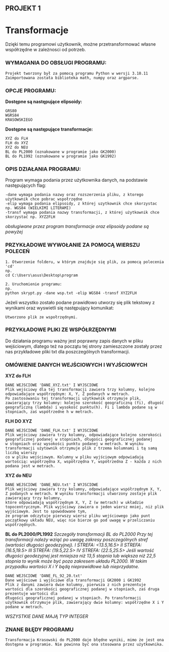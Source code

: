 
## PROJEKT 1
# Transformacje

Dzięki temu programowi użytkownik, możne przetransformować własne współrzędne w zależnosci od potrzeb.

### WYMAGANIA DO OBSŁUGI PROGRAMU:
```
Projekt tworzony był za pomocą programu Python w wersji 3.10.11
Zaimportowana została biblioteka math, numpy oraz argparse.
```

### OPCJE PROGRAMU:
**Dostępne są następujące elipsoidy:**
```
GRS80
WGRS84
KRASOWSKIEGO
```

**Dostępne są następujące transformacje:**
```
XYZ do FLH
FLH do XYZ
XYZ do NEU
BL do PL2000 (oznakowane w programie jako GK2000)
BL do PL1992 (oznakowane w programie jako GK1992)
```

### OPIS DZIAŁANIA PROGRAMU:
Program wymaga podania przez użytkownika danych, na podstawie następujących flag:
```
-dane wymaga podania nazwy oraz rozszerzenia pliku, z ktorego użytkownik chce pobrac wspołrzędne
-elip wymaga podania elipsoidy, z której uzytkownik chce skorzystac np. WGS84 (WIELKIMI LITERAMI) 
-transf wymaga podania nazwy transformacji, z której użytkownik chce skorzystać np. XYZ2FLH
```
*obsługiwane przez program transformacje oraz elipsoidy podane są powyżej*

### PRZYKŁADOWE WYWOŁANIE ZA POMOCĄ WIERSZU POLECEŃ
```
1. Otworzenie folderu, w którym znajduje się plik, za pomocą polecenia 'cd'
np. 
cd C:\Users\asus\Desktop\program

2. Uruchomienie programu:
np. 
python skrypt.py -dane wsp.txt -elip WGS84 -transf XYZ2FLH
```

Jeżeli wszystko zostało podane prawidłowo utworzy się plik tekstowy z wynikami oraz wyswietli się  następujący komunikat:

```
Utworzono plik ze wspołrzędnymi.
```

### PRZYKŁADOWE PLIKI ZE WSPÓŁRZĘDNYMI
Do działania programu ważny jest poprawny zapis danych w pliku wejściowym, dlatego też na początu tej strony zamieszczone zostały przez nas przykładowe pliki txt dla poszczególnych transformacji. 

### OMÓWIENIE DANYCH WEJŚCIOWYCH I WYJŚCIOWYCH

**XYZ do FLH**
```
DANE WEJSCIOWE 'DANE_XYZ.txt' I WYJSCIOWE
Plik wejściowy dla tej transformacji zawiera trzy kolumny, kolejno odpowiadające współrzędnym: X, Y, Z podanych w metrach. 
Po zastosowaniu tej transformacji użytkownik otrzymuje plik, zawierający trzy kolumny: kolejno szerokość geograficzną (fi), długość 
geograficzną (lambda) i wysokość punktu(h). Fi i lambda podane są w stopniach, zaś współrzedne h w metrach. 

```
**FLH DO XYZ**
```
DANE WEJŚCIOWE 'DANE_FLH.txt' I WYJSCIOWE
Plik wejściowy zawiera trzy kolumny, odpowiadające kolejno szerokości geograficznej podanej w stopniach, długości geograficznej podanej 
w stopniach oraz wysokości punktu podanej w metrach. W wyniku transformacji użytownik otrzymuje plik z trzema kolumnami i tą samą liczbą wierszy 
co w pliku wejściowym. Kolumny w pliku wyjściowym odpowiadają wartością: współrzędna X, współrzędna Y, współrzedna Z - każda z nich podana jest w metrach. 

```
**XYZ do NEU**
```
DANE WEJSCIOWE 'DANE_NEU.txt' I WYJSCIOWE
Plik wejściowy zawiera trzy kolumny, odpowiadające współrzędnym X, Y, Z podanych w metrach. W wyniku transformacji utworzony zostaje plik zawierający trzy kolumny, 
które odpowiadają współrzędnym X, Y, Z (w metrach) w układzie topocentrycznym. Plik wyjściowy zawiera o jeden wiersz mniej, niż plik wyjściowym. Jest to spowodowane tym, 
że program odczytuje pierwszy wiersz pliku wejściowego jako punt początkowy układu NEU, więc nie bierze go pod uwagę w przeliczaniu współrzędnych.
```

**BL do PL2000/PL1992**
*Szczegóły transformacji BL do PL2000
Przy tej transformacji należy wziąć po uwagę zakresy poszczególnych stref (wartości długości geodezyjnej). 
I STREFA:
<13.5,16.5>
II STREFA:
(16.5,19.5>
III STREFA:
(19.5,22.5>
IV STREFA:
(22.5,25.5>
Jeśli wartość długości geodezyjnej jest mniejsza niż 13,5 stopnia lub większa niż 22,5 stopnia to wynik może być poza zakresem układu PL2000. W takim przypadku wartości X i Y będą nieprawidłowe lub nieprzydatne.*

```
DANE WEJSCIOWE 'DANE_FL_92_20.txt'
Dane wejściowe i wyjściowe dla transformacji GK2000 i GK1992
Plik z danymi zawiera dwie kolumny, pierwsza z nich prezentuje wartości dla szerokości geograficznej podanej w stopniach, zaś druga prezentuje wartości dla 
długości geograficznej podanej w stopniach. Po transformacji użytkownik otrzymuje plik, zawierający dwie kolumny: współrzędne X i Y podane w metrach. 
```
*WSZYSTKIE DANE MAJĄ TYP INTEGER*

### ZNANE BŁĘDY PROGRAMU

```
Transformacja Krasowski do PL2000 daje błędne wyniki, mimo że jest ona dostępna w programie. Nie powinna być ona stosowana przez użytkownika.
```










